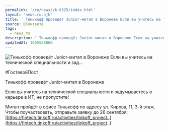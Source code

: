 ```yaml
---
permalink: '/ru/news/vk-8525/index.html'
layout: 'news.ru.njk'
title: ' Тинькофф проведёт Junior-митап в Воронеже Если вы учитесь на технической специальности и зад…'
source: ВКонтакте
tags:
  - news_ru
description: ' Тинькофф проведёт Junior-митап в Воронеже Если вы учитесь на технической специальности и зад…'
updatedAt: 1695538860
---
```

![ Тинькофф проведёт Junior-митап в Воронеже Если вы учитесь на технической специальности и зад…](https://sun1-22.userapi.com/impg/MUn7CnnmYun-lCip3gEIw8CUfcsjJ5hhjzG3Ng/vmxtbbu1kHo.jpg?size=410x512&quality=96&sign=33ce7d2af119b4e5fcaabadfc46fbbfe&c_uniq_tag=NaVjOibHVgcPyP7MT7dSizAR-HguDg9usdz-JZpYJ84&type=album)

#ГостевойПост

Тинькофф проведёт Junior-митап в Воронеже

Если вы учитесь на технической специальности и задумываетесь о карьере в ИТ, не пропустите!

Митап пройдёт в офисе Тинькофф по адресу ул. Кирова, 11, 3-й этаж. Чтобы поучаствовать, отправьте заявку до 26 сентября: [https://fintech.tinkoff.ru/activities/tinkoff_project..](https://fintech.tinkoff.ru/activities/tinkoff_project..)
